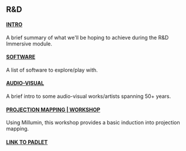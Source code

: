 ## R&D



#### [INTRO](intro.md)

A brief summary of what we'll be hoping to achieve during the R&D Immersive module.

#### [SOFTWARE](software.md)

A list of software to explore/play with.

#### [AUDIO-VISUAL](audiovisual.md)

A brief intro to some audio-visual works/artists spanning 50+ years.

#### [PROJECTION MAPPING | WORKSHOP](projectionmappingmillumin.md)

Using Millumin, this workshop provides a basic induction into projection mapping.



#### [LINK TO PADLET](https://padlet.com/soupcollective/t5tvfkzb5a4f)